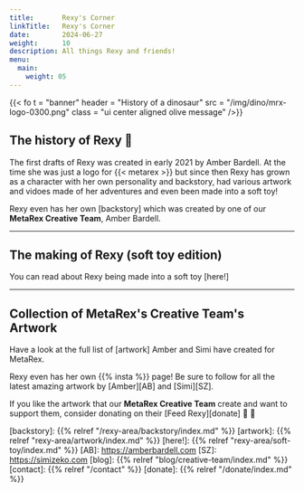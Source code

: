 ```yaml
---
title:       Rexy's Corner
linkTitle:   Rexy's Corner
date:        2024-06-27
weight:      10
description: All things Rexy and friends!
menu:
  main:
    weight: 05
---
```

<!-- markdownlint-disable MD033 -->

{{< fo t = "banner"
    header = "History of a dinosaur"
    src = "/img/dino/mrx-logo-0300.png" 
    class = "ui center aligned olive message"
/>}}

## The history of Rexy 🦖  

The first drafts of Rexy was created in early 2021 by Amber Bardell.  At the time she was just a logo for {{< metarex >}} but since then Rexy has grown as a character with her own personality and backstory, had various artwork and vidoes made of her adventures and even been made into a soft toy! 

Rexy even has her own [backstory] which was created by one of our **MetaRex Creative Team**, Amber Bardell. 

----
## The making of Rexy (soft toy edition)

You can read about Rexy being made into a soft toy [here!]

----
## Collection of MetaRex's Creative Team's Artwork

Have a look at the full list of [artwork] Amber and Simi have created for MetaRex. 

Rexy even has her own {{% insta %}} page!  Be sure to follow for all the latest amazing artwork by [Amber][AB] and [Simi][SZ].

If you like the artwork that our **MetaRex Creative Team** create and want to support them, consider donating on their [Feed Rexy][donate] 🍰 🦖  


[backstory]:  {{% relref "/rexy-area/backstory/index.md" %}}
[artwork]: {{% relref "rexy-area/artwork/index.md" %}}
[here!]:  {{% relref "rexy-area/soft-toy/index.md" %}}
[AB]:      https://amberbardell.com
[SZ]:      https://simizeko.com
[blog]:    {{% relref "blog/creative-team/index.md" %}}
[contact]: {{% relref "/contact" %}}
[donate]:  {{% relref "/donate/index.md" %}}